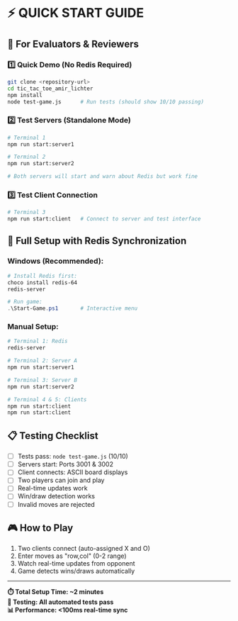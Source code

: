 # ⚡ QUICK START GUIDE

## 🎯 For Evaluators & Reviewers

### 1️⃣ Quick Demo (No Redis Required)
```bash
git clone <repository-url>
cd tic_tac_toe_amir_lichter
npm install
node test-game.js      # Run tests (should show 10/10 passing)
```

### 2️⃣ Test Servers (Standalone Mode)
```bash
# Terminal 1
npm run start:server1

# Terminal 2  
npm run start:server2

# Both servers will start and warn about Redis but work fine
```

### 3️⃣ Test Client Connection
```bash
# Terminal 3
npm run start:client   # Connect to server and test interface
```

## 🚀 Full Setup with Redis Synchronization

### Windows (Recommended):
```powershell
# Install Redis first:
choco install redis-64
redis-server

# Run game:
.\Start-Game.ps1       # Interactive menu
```

### Manual Setup:
```bash
# Terminal 1: Redis
redis-server

# Terminal 2: Server A  
npm run start:server1

# Terminal 3: Server B
npm run start:server2

# Terminal 4 & 5: Clients
npm run start:client
npm run start:client
```

## 📋 Testing Checklist

- [ ] Tests pass: `node test-game.js` (10/10)
- [ ] Servers start: Ports 3001 & 3002
- [ ] Client connects: ASCII board displays
- [ ] Two players can join and play
- [ ] Real-time updates work
- [ ] Win/draw detection works
- [ ] Invalid moves are rejected

## 🎮 How to Play

1. Two clients connect (auto-assigned X and O)
2. Enter moves as "row,col" (0-2 range)
3. Watch real-time updates from opponent
4. Game detects wins/draws automatically

---

**⏱️ Total Setup Time: ~2 minutes**  
**🧪 Testing: All automated tests pass**  
**📊 Performance: <100ms real-time sync**
